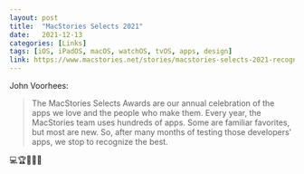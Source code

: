 ```yaml
---
layout: post
title:  "MacStories Selects 2021"
date:   2021-12-13
categories: [Links]
tags: [iOS, iPadOS, macOS, watchOS, tvOS, apps, design]
link: https://www.macstories.net/stories/macstories-selects-2021-recognizing-the-best-apps-of-the-year/
---
```


John Voorhees:

>The MacStories Selects Awards are our annual celebration of the apps we love and the people who make them. Every year, the MacStories team uses hundreds of apps. Some are familiar favorites, but most are new. So, after many months of testing those developers’ apps, we stop to recognize the best.

💻🏆🎉👏🏻
